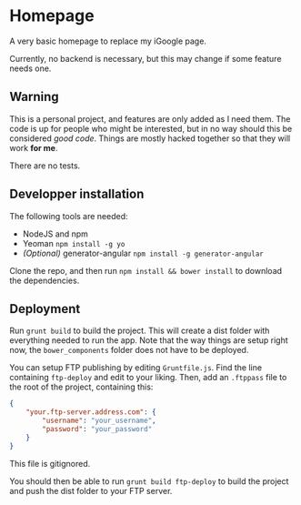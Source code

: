 Homepage
========

A very basic homepage to replace my iGoogle page. 

Currently, no backend is necessary, but this may change if some feature needs one.

Warning
-------

This is a personal project, and features are only added as I need them. The code is up for people who might be interested, but in no way should this be considered *good code*. Things are mostly hacked together so that they will work **for me**.

There are no tests.

Developper installation
-----------------------

The following tools are needed:

 - NodeJS and npm
 - Yeoman `npm install -g yo`
 - *(Optional)* generator-angular `npm install -g generator-angular`

Clone the repo, and then run `npm install && bower install` to download the dependencies.

Deployment
----------

Run `grunt build` to build the project. This will create a dist folder with everything needed to run the app. Note that the way things are setup right now, the `bower_components` folder does not have to be deployed.

You can setup FTP publishing by editing `Gruntfile.js`. Find the line containing `ftp-deploy` and edit to your liking. Then, add an `.ftppass` file to the root of the project, containing this:

```json
{
    "your.ftp-server.address.com": {
        "username": "your_username",
        "password": "your_password"
    }
}
```

This file is gitignored.

You should then be able to run `grunt build ftp-deploy` to build the project and push the dist folder to your FTP server.
